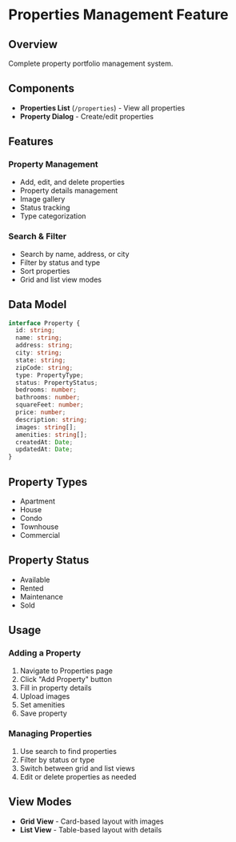 # Properties Management Feature

## Overview
Complete property portfolio management system.

## Components
- **Properties List** (`/properties`) - View all properties
- **Property Dialog** - Create/edit properties

## Features

### Property Management
- Add, edit, and delete properties
- Property details management
- Image gallery
- Status tracking
- Type categorization

### Search & Filter
- Search by name, address, or city
- Filter by status and type
- Sort properties
- Grid and list view modes

## Data Model
```typescript
interface Property {
  id: string;
  name: string;
  address: string;
  city: string;
  state: string;
  zipCode: string;
  type: PropertyType;
  status: PropertyStatus;
  bedrooms: number;
  bathrooms: number;
  squareFeet: number;
  price: number;
  description: string;
  images: string[];
  amenities: string[];
  createdAt: Date;
  updatedAt: Date;
}
```

## Property Types
- Apartment
- House
- Condo
- Townhouse
- Commercial

## Property Status
- Available
- Rented
- Maintenance
- Sold

## Usage

### Adding a Property
1. Navigate to Properties page
2. Click "Add Property" button
3. Fill in property details
4. Upload images
5. Set amenities
6. Save property

### Managing Properties
1. Use search to find properties
2. Filter by status or type
3. Switch between grid and list views
4. Edit or delete properties as needed

## View Modes
- **Grid View** - Card-based layout with images
- **List View** - Table-based layout with details
